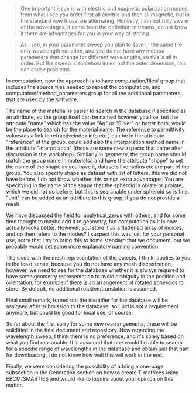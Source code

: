 
> One important issue is with electric and magnetic polarization modes, from what I see you order first all electric and then all magnetic, but in the standard now those are alternating. Honestly, I am not fully aware of the advantages, it came from the definition in treams, do not know if there are advantages for you in your way of storing.


> As I see, in your parameter sweep you plan to save in the same file only wavelength variation, and you do not have any method parameters that change for different wavelengths, so this is all in order.  But the sweep is somehow inner, not the outer dimension, this can cause problems. 


In computation, now the approach is to have computation/files/ group that includes the source files needed to repeat the computation, and computation/method_parameters group for all the additional parameters that are used by the software.  


The name of the material is easier to search in the database if specified as an attribute, so the group itself can be named however you like, but the attribute "name" which has the value "Ag" or "Silver"  or better both, would be the place to search for the material name. The reference to permittivity values(as a link to refractiveindex.info etc.) can be in the attribute "reference" of the group, could add also the interpolation method name in the attribute "interpolation" (those are some new aspects that came after discussion in the workshop).  Similarly in geometry, the group name should match the group name in materials/, and have the attribute  "shape" to set the name of the shape as you have it, datasets like radius etc are part of the group. You also specify shape as dataset with list of letters, this we did not have before, I do not know whether this brings extra advantages.  You are specifying in the name of the shape  that the spheroid is oblate or prolate, which we did not do before, but this is searchable under spheroid so is fine. "unit" can be added as an attribute to this group, if you do not provide a mesh. 


We have discussed the field for analytical_zeros with others, and for some time thought to maybe add it to geometry, but computation as it is now actually looks better. However, you store it as a flattened array of indices, and qp then refers to the modes? I suspect this was just for your personal use, sorry that I try to bring this to some standard that we document, but we probably would set some more explanatory naming convention. 

 

The issue with the mesh representation of the objects, I think, applies to you in the least sense, because you do not have any mesh discretization, however, we need to see for the database whether it is always required to have some geometry representation to avoid ambiguity in the position and orientation, for example if there is an arrangement of rotated spheroids to store. By default, no additional rotation/translation is assumed.


Final small remark, turned out the identifier for the database will be assigned after submission to the database, so uuid is not a requirement anymore, but could be good for local use, of course.


So far about the file, sorry for some new rearrangements, these will be solidified in the final document and repository.
Now regarding the wavelength sweep, I think there is no preference, and it's solely based on what you find reasonable. It is assumed that one would be able to search for a specific range of wavelengths in the database and obtain just that part for downloading, I do not know how well this will work in the end. 


Finally,  we were considering the possibility of adding a one-page subsection in the Generation section on how to create T-matrices using EBCM/SMARTIES and would like to inquire about your opinion on this matter.


